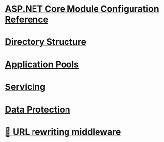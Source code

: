 ﻿# [ASP.NET Core Module Configuration Reference](aspnet-core-module.md)
# [Directory Structure](directory-structure.md)
# [Application Pools](apppool.md)
# [Servicing](servicing.md)
# [Data Protection](dataprotection.md)
# [🔧 URL rewriting middleware](url-rewriting.md)
